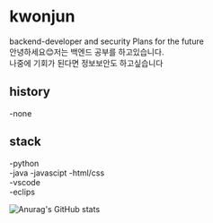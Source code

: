 
<!--
**jun060703/jun060703** is a ✨ _special_ ✨ repository because its `README.md` (this file) appears on your GitHub profile.

Here are some ideas to get you started:
ㄹ
- 🔭 I’m currently working on ...
- 🌱 I’m currently learning ...
- 👯 I’m looking to collaborate on ...
- 🤔 I’m looking for help with ...
- 💬 Ask me about ...
- 📫 How to reach me: ...
- 😄 Pronouns: ...
- ⚡ Fun fact: ...
-->
# kwonjun
backend-developer and security Plans for the future  
안녕하세요😊저는 백엔드 공부를 하고있습니다.   
나중에 기회가 된다면 정보보안도 하고싶습니다
## history
-none

## stack
-python  
-java 
-javascipt
-html/css  
-vscode  
-eclips




![Anurag's GitHub stats](https://github-readme-stats.vercel.app/api?username=jun060703&show_icons=true&theme=radical)  

